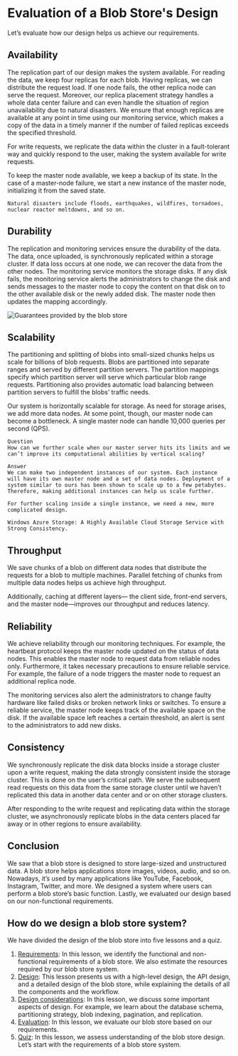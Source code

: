 # Evaluation of a Blob Store's Design
Let’s evaluate how our design helps us achieve our requirements.

## Availability
The replication part of our design makes the system available. For reading the data, we keep four replicas for each blob. Having replicas, we can distribute the request load. If one node fails, the other replica node can serve the request. Moreover, our replica placement strategy handles a whole data center failure and can even handle the situation of region unavailability due to natural disasters. We ensure that enough replicas are available at any point in time using our monitoring service, which makes a copy of the data in a timely manner if the number of failed replicas exceeds the specified threshold.

For write requests, we replicate the data within the cluster in a fault-tolerant way and quickly respond to the user, making the system available for write requests.

To keep the master node available, we keep a backup of its state. In the case of a master-node failure, we start a new instance of the master node, initializing it from the saved state.

```
Natural disasters include floods, earthquakes, wildfires, tornadoes, nuclear reactor meltdowns, and so on.
```
## Durability
The replication and monitoring services ensure the durability of the data. The data, once uploaded, is synchronously replicated within a storage cluster. If data loss occurs at one node, we can recover the data from the other nodes. The monitoring service monitors the storage disks. If any disk fails, the monitoring service alerts the administrators to change the disk and sends messages to the master node to copy the content on that disk on to the other available disk or the newly added disk. The master node then updates the mapping accordingly.

![Guarantees provided by the blob store](./blob.jpg)

## Scalability
The partitioning and splitting of blobs into small-sized chunks helps us scale for billions of blob requests. Blobs are partitioned into separate ranges and served by different partition servers. The partition mappings specify which partition server will serve which particular blob range requests. Partitioning also provides automatic load balancing between partition servers to fulfill the blobs’ traffic needs.

Our system is horizontally scalable for storage. As need for storage arises, we add more data nodes. At some point, though, our master node can become a bottleneck. A single master node can handle 10,000 queries per second (QPS).

```
Question
How can we further scale when our master server hits its limits and we can’t improve its computational abilities by vertical scaling?

Answer
We can make two independent instances of our system. Each instance will have its own master node and a set of data nodes. Deployment of a system similar to ours has been shown to scale up to a few petabytes. Therefore, making additional instances can help us scale further.

For further scaling inside a single instance, we need a new, more complicated design.

Windows Azure Storage: A Highly Available Cloud Storage Service with Strong Consistency.
```

## Throughput
We save chunks of a blob on different data nodes that distribute the requests for a blob to multiple machines. Parallel fetching of chunks from multiple data nodes helps us achieve high throughput.

Additionally, caching at different layers— the client side, front-end servers, and the master node—improves our throughput and reduces latency.

## Reliability
We achieve reliability through our monitoring techniques. For example, the heartbeat protocol keeps the master node updated on the status of data nodes. This enables the master node to request data from reliable nodes only. Furthermore, it takes necessary precautions to ensure reliable service. For example, the failure of a node triggers the master node to request an additional replica node.

The monitoring services also alert the administrators to change faulty hardware like failed disks or broken network links or switches. To ensure a reliable service, the master node keeps track of the available space on the disk. If the available space left reaches a certain threshold, an alert is sent to the administrators to add new disks.

## Consistency
We synchronously replicate the disk data blocks inside a storage cluster upon a write request, making the data strongly consistent inside the storage cluster. This is done on the user’s critical path. We serve the subsequent read requests on this data from the same storage cluster until we haven’t replicated this data in another data center and or on other storage clusters.

After responding to the write request and replicating data within the storage cluster, we asynchronously replicate blobs in the data centers placed far away or in other regions to ensure availability.
## Conclusion
We saw that a blob store is designed to store large-sized and unstructured data. A blob store helps applications store images, videos, audio, and so on. Nowadays, it’s used by many applications like YouTube, Facebook, Instagram, Twitter, and more. We designed a system where users can perform a blob store’s basic function. Lastly, we evaluated our design based on our non-functional requirements.





## How do we design a blob store system?
We have divided the design of the blob store into five lessons and a quiz.

1. [Requirements](../Requirements%20of%20a%20Blob%20Store's%20Design/): In this lesson, we identify the functional and non-functional requirements of a blob store. We also estimate the resources required by our blob store system.
2. [Design](../Design%20of%20a%20Blob%20Store/): This lesson presents us with a high-level design, the API design, and a detailed design of the blob store, while explaining the details of all the components and the workflow.
3. [Design considerations](../Design%20Considerations%20of%20a%20Blob%20Store/): In this lesson, we discuss some important aspects of design. For example, we learn about the database schema, partitioning strategy, blob indexing, pagination, and replication.
4. [Evaluation](../Evaluation%20of%20a%20Blob%20Store's%20Design/): In this lesson, we evaluate our blob store based on our requirements.
5. [Quiz](../Quiz%20on%20the%20Blob%20Store's%20Design/): In this lesson, we assess understanding of the blob store design.
Let’s start with the requirements of a blob store system.
